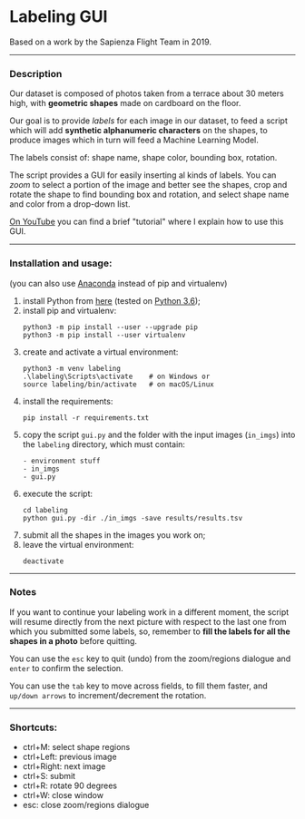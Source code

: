 # Labeling GUI

Based on a work by the Sapienza Flight Team in 2019.

---
### Description

Our dataset is composed of photos taken from a terrace about 30
meters high, with **geometric shapes** made on cardboard on the floor.

Our goal is to provide *labels* for each image in our dataset,
to feed a script which will add **synthetic alphanumeric characters**
on the shapes, to produce images which in turn will feed a Machine
Learning Model.

The labels consist of: shape name, shape color, bounding box, rotation.

The script provides a GUI for easily inserting al kinds of labels.
You can *zoom* to select a portion of the image and better see the
shapes, crop and rotate the shape to find bounding box and rotation,
and select shape name and color from a drop-down list.

[On YouTube](https://youtu.be/D5o2BuDhtRc) you can find a brief "tutorial"
where I explain how to use this GUI.

---
### Installation and usage:
(you can also use [Anaconda](https://www.anaconda.com/products/individual#Downloads)
instead of pip and virtualenv)

1. install Python from [here](https://www.python.org/downloads/)
  (tested on [Python 3.6](https://www.python.org/downloads/release/python-3612/));
2. install pip and virtualenv:
   ```
   python3 -m pip install --user --upgrade pip
   python3 -m pip install --user virtualenv
   ```
3. create and activate a virtual environment:
   ```
   python3 -m venv labeling
   .\labeling\Scripts\activate    # on Windows or
   source labeling/bin/activate   # on macOS/Linux
   ```
4. install the requirements:
   ```
   pip install -r requirements.txt
   ```
5. copy the script `gui.py` and the folder with the input images
   (`in_imgs`) into the `labeling` directory, which must contain:
   ```
   - environment stuff
   - in_imgs
   - gui.py
   ```
6. execute the script:
   ```
   cd labeling
   python gui.py -dir ./in_imgs -save results/results.tsv
   ```
7. submit all the shapes in the images you work on;
8. leave the virtual environment:
   ```
   deactivate
   ```

---
### Notes

If you want to continue your labeling work in a different moment, the
script will resume directly from the next picture with respect to the
last one from which you submitted some labels, so, remember to **fill
the labels for all the shapes in a photo** before quitting. 

You can use the `esc` key to quit (undo) from the zoom/regions dialogue
and `enter` to confirm the selection.

You can use the `tab` key to move across fields, to fill them faster,
and `up/down arrows` to increment/decrement the rotation.

---
### Shortcuts:
- ctrl+M: select shape regions
- ctrl+Left: previous image
- ctrl+Right: next image
- ctrl+S: submit
- ctrl+R: rotate 90 degrees
- ctrl+W: close window
- esc: close zoom/regions dialogue

